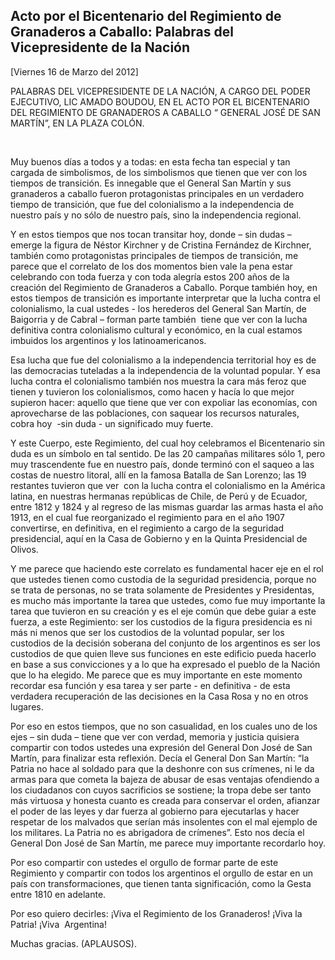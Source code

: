 Acto por el Bicentenario del Regimiento de Granaderos a Caballo: Palabras del Vicepresidente de la Nación
---------------------------------------------------------------------------------------------------------

[Viernes 16 de Marzo del 2012]

PALABRAS DEL VICEPRESIDENTE DE LA NACIÓN, A CARGO DEL PODER EJECUTIVO,
LIC AMADO BOUDOU, EN EL ACTO POR EL BICENTENARIO DEL REGIMIENTO DE
GRANADEROS A CABALLO “ GENERAL JOSÉ DE SAN MARTÍN”, EN LA PLAZA COLÓN.

 

Muy buenos días a todos y a todas: en esta fecha tan especial y tan
cargada de simbolismos, de los simbolismos que tienen que ver con los
tiempos de transición. Es innegable que el General San Martín y sus
granaderos a caballo fueron protagonistas principales en un verdadero
tiempo de transición, que fue del colonialismo a la independencia de
nuestro país y no sólo de nuestro país, sino la independencia regional.

Y en estos tiempos que nos tocan transitar hoy, donde – sin dudas –
emerge la figura de Néstor Kirchner y de Cristina Fernández de Kirchner,
también como protagonistas principales de tiempos de transición, me
parece que el correlato de los dos momentos bien vale la pena estar
celebrando con toda fuerza y con toda alegría estos 200 años de la
creación del Regimiento de Granaderos a Caballo. Porque también hoy, en
estos tiempos de transición es importante interpretar que la lucha
contra el colonialismo, la cual ustedes - los herederos del General San
Martín, de Baigorria y de Cabral – forman parte también  tiene que ver
con la lucha definitiva contra colonialismo cultural y económico, en la
cual estamos imbuidos los argentinos y los latinoamericanos.

Esa lucha que fue del colonialismo a la independencia territorial hoy es
de las democracias tuteladas a la independencia de la voluntad popular.
Y esa lucha contra el colonialismo también nos muestra la cara más feroz
que tienen y tuvieron los colonialismos, como hacen y hacía lo que mejor
supieron hacer: aquello que tiene que ver con expoliar las economías,
con aprovecharse de las poblaciones, con saquear los recursos naturales,
cobra hoy  -sin duda - un significado muy fuerte.

Y este Cuerpo, este Regimiento, del cual hoy celebramos el Bicentenario
sin duda es un símbolo en tal sentido. De las 20 campañas militares sólo
1, pero muy trascendente fue en nuestro país, donde terminó con el
saqueo a las costas de nuestro litoral, allí en la famosa Batalla de San
Lorenzo; las 19 restantes tuvieron que ver  con la lucha contra el
colonialismo en la América latina, en nuestras hermanas repúblicas de
Chile, de Perú y de Ecuador, entre 1812 y 1824 y al regreso de las
mismas guardar las armas hasta el año 1913, en el cual fue reorganizado
el regimiento para en el año 1907 convertirse, en definitiva, en el
regimiento a cargo de la seguridad presidencial, aquí en la Casa de
Gobierno y en la Quinta Presidencial de Olivos.

Y me parece que haciendo este correlato es fundamental hacer eje en el
rol que ustedes tienen como custodia de la seguridad presidencia, porque
no se trata de personas, no se trata solamente de Presidentes y
Presidentas, es mucho más importante la tarea que ustedes, como fue muy
importante la tarea que tuvieron en su creación y es el eje común que
debe guiar a este fuerza, a este Regimiento: ser los custodios de la
figura presidencia es ni más ni menos que ser los custodios de la
voluntad popular, ser los custodios de la decisión soberana del conjunto
de los argentinos es ser los custodios de que quien lleve sus funciones
en este edificio pueda hacerlo en base a sus convicciones y a lo que ha
expresado el pueblo de la Nación que lo ha elegido. Me parece que es muy
importante en este momento recordar esa función y esa tarea y ser
parte - en definitiva - de esta verdadera recuperación de las decisiones
en la Casa Rosa y no en otros lugares.

Por eso en estos tiempos, que no son casualidad, en los cuales uno de
los ejes – sin duda – tiene que ver con verdad, memoria y justicia
quisiera compartir con todos ustedes una expresión del General Don José
de San Martín, para finalizar esta reflexión. Decía el General Don San
Martín: “la Patria no hace al soldado para que la deshonre con sus
crímenes, ni le da armas para que cometa la bajeza de abusar de esas
ventajas ofendiendo a los ciudadanos con cuyos sacrificios se sostiene;
la tropa debe ser tanto más virtuosa y honesta cuanto es creada para
conservar el orden, afianzar el poder de las leyes y dar fuerza al
gobierno para ejecutarlas y hacer respetar de los malvados que serían
más insolentes con el mal ejemplo de los militares. La Patria no es
abrigadora de crímenes”. Esto nos decía el General Don José de San
Martín, me parece muy importante recordarlo hoy.

Por eso compartir con ustedes el orgullo de formar parte de este
Regimiento y compartir con todos los argentinos el orgullo de estar en
un país con transformaciones, que tienen tanta significación, como la
Gesta entre 1810 en adelante.

Por eso quiero decirles: ¡Viva el Regimiento de los Granaderos! ¡Viva la
Patria! ¡Viva  Argentina!

Muchas gracias. (APLAUSOS). 
